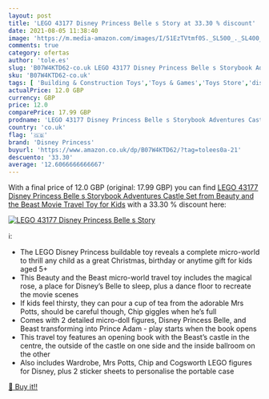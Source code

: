 ```yaml
---
layout: post
title: 'LEGO 43177 Disney Princess Belle s Story at 33.30 % discount'
date: 2021-08-05 11:38:40
image: 'https://m.media-amazon.com/images/I/51EzTVtmf0S._SL500_._SL400_.jpg'
comments: true
category: ofertas
author: 'tole.es'
slug: 'B07W4KTD62-co.uk LEGO 43177 Disney Princess Belle s Storybook Adventures...'
sku: 'B07W4KTD62-co.uk'
tags: [ 'Building & Construction Toys','Toys & Games','Toys Store','disney princess','lego', ]
actualPrice: 12.0 GBP
currency: GBP
price: 12.0
comparePrice: 17.99 GBP
prodname: 'LEGO 43177 Disney Princess Belle s Storybook Adventures Castle Set from Beauty and the Beast Movie  Travel Toy for Kids'
country: 'co.uk'
flag: '🇬🇧'
brand: 'Disney Princess'
buyurl: 'https://www.amazon.co.uk/dp/B07W4KTD62/?tag=tolees0a-21'
descuento: '33.30'
average: '12.6066666666667'
---
```


With a final price of 12.0 GBP (original: 17.99 GBP) you can find [LEGO 43177 Disney Princess Belle s Storybook Adventures Castle Set from Beauty and the Beast Movie  Travel Toy for Kids](https://www.amazon.co.uk/dp/B07W4KTD62/?tag=tolees0a-21) with a  33.30 % discount here:

[![LEGO 43177 Disney Princess Belle s Story](https://m.media-amazon.com/images/I/51EzTVtmf0S._SL500_._SL400_.jpg)](https://www.amazon.co.uk/dp/B07W4KTD62/?tag=tolees0a-21)

ℹ️:

- The LEGO Disney Princess buildable toy reveals a complete micro-world to thrill any child as a great Christmas, birthday or anytime gift for kids aged 5+
- This Beauty and the Beast micro-world travel toy includes the magical rose, a place for Disney’s Belle to sleep, plus a dance floor to recreate the movie scenes
- If kids feel thirsty, they can pour a cup of tea from the adorable Mrs Potts, should be careful though, Chip giggles when he’s full
- Comes with 2 detailed micro-doll figures, Disney Princess Belle, and Beast transforming into Prince Adam - play starts when the book opens
- This travel toy features an opening book with the Beast’s castle in the centre, the outside of the castle on one side and the inside ballroom on the other
- Also includes Wardrobe, Mrs Potts, Chip and Cogsworth LEGO figures for Disney, plus 2 sticker sheets to personalise the portable case

[🛒 Buy it!!](https://www.amazon.co.uk/dp/B07W4KTD62/?tag=tolees0a-21)
